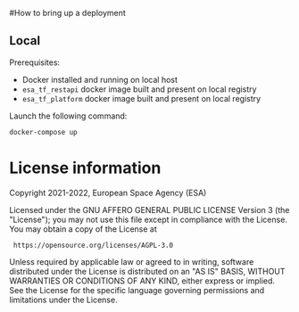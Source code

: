 #How to bring up a deployment

## Local

Prerequisites:

- Docker installed and running on local host
- `esa_tf_restapi` docker image built and present on local registry
- `esa_tf_platform` docker image built and present on local registry

Launch the following command:

```bash
docker-compose up
```

# License information

Copyright 2021-2022, European Space Agency (ESA)

Licensed under the GNU AFFERO GENERAL PUBLIC LICENSE Version 3 (the "License");
you may not use this file except in compliance with the License.
You may obtain a copy of the License at

```
 https://opensource.org/licenses/AGPL-3.0
```

Unless required by applicable law or agreed to in writing, software
distributed under the License is distributed on an "AS IS" BASIS,
WITHOUT WARRANTIES OR CONDITIONS OF ANY KIND, either express or implied.
See the License for the specific language governing permissions and
limitations under the License.
